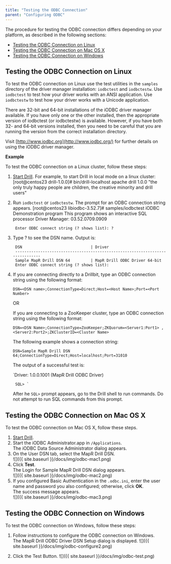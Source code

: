 ```yaml
---
title: "Testing the ODBC Connection"
parent: "Configuring ODBC"
---
```

The procedure for testing the ODBC connection differs depending on your platform, as described in the following sections:

* [Testing the ODBC Connection on Linux]({{site.baseurl}}/docs/testing-the-odbc-connection/#testing-the-odbc-connection-on-linux)
* [Testing the ODBC Connection on Mac OS X]({{site.baseurl}}/docs/testing-the-odbc-connection/#testing-the-odbc-connection-on-mac-os-x)
* [Testing the ODBC Connection on Windows]({{site.baseurl}}/docs/testing-the-odbc-connection/#testing-the-odbc-connection-on-windows)

## Testing the ODBC Connection on Linux

To test the ODBC connection on Linux use the test utilities in the `samples` directory of the driver manager installation: `iodbctest` and `iodbctestw`. Use `iodbctest` to
test how your driver works with an ANSI application. Use `iodbctestw` to test
how your driver works with a Unicode application.

There are 32-bit and 64-bit installations of the iODBC driver manager available. If you have only one or the other installed, then the appropriate version of iodbctest (or iodbctestw) is available. However, if you have both 32- and 64-bit versions installed, then you need to be careful that you are running the version from the correct installation directory.

Visit [http://www.iodbc.org](http://www.iodbc.org/) for further details on
using the iODBC driver manager.

**Example**

To test the ODBC connection on a Linux cluster, follow these steps:

1. [Start Drill]({{site.baseurl}}/docs/starting-drill-on-linux-and-mac-os-x/). For example, to start Drill in local mode on a linux cluster:
        [root@centos23 drill-1.0.0]# bin/drill-localhost
        apache drill 1.0.0 
        "the only truly happy people are children, the creative minority and drill users"

2. Run `iodbctest` or `iodbctestw`. 
   The prompt for an ODBC connection string appears.
        [root@centos23 libiodbc-3.52.7]# samples/iodbctest
        iODBC Demonstration program
        This program shows an interactive SQL processor
        Driver Manager: 03.52.0709.0909

        Enter ODBC connect string (? shows list): ?

3. Type ? to see the DSN name.
   Output is:

        DSN                              | Driver                                  
        ------------------------------------------------------------------------------
        Sample MapR Drill DSN 64         | MapR Drill ODBC Driver 64-bit           
        Enter ODBC connect string (? shows list):

4. If you are connecting directly to a Drillbit, type an ODBC connection string using the following format:

     `DSN=<DSN name>;ConnectionType=Direct;Host=<Host Name>;Port=<Port Number>`
     
     OR
     
     If you are connecting to a ZooKeeper cluster, type an ODBC connection string using the following format:

     `DSN=<DSN Name>;ConnectionType=ZooKeeper;ZKQuorum=<Server1:Port1>
,<Server2:Port2>;ZKClusterID=<Cluster Name>`

   The following example shows a connection string:

   `DSN=Sample MapR Drill DSN 64;ConnectionType=Direct;Host=localhost;Port=31010`

   The output of a successful test is:

   `Driver: 1.0.0.1001 (MapR Drill ODBC Driver)

        SQL> `

     After he `SQL>` prompt appears, go to the Drill shell to run commands. Do not attempt to run SQL commands from this prompt.

## Testing the ODBC Connection on Mac OS X

To test the ODBC connection on Mac OS X, follow these steps.

1. [Start Drill]({{site.baseurl}}/docs/starting-drill-on-linux-and-mac-os-x/).  
2. Start the iODBC Administrator.app in `/Applications`.  
   The iODBC Data Source Administrator dialog appears.  
2. On the User DSN tab, select the MapR Drill DSN.  
   ![]({{ site.baseurl }}/docs/img/odbc-mac1.png)  
3. Click **Test**.  
   The Login for Sample MapR Drill DSN dialog appears.  
   ![]({{ site.baseurl }}/docs/img/odbc-mac2.png)  
4. If you configured Basic Authentication in the `.odbc.ini`, enter the user name and password you also configured; otherwise, click **OK**.  
   The success message appears.  
   ![]({{ site.baseurl }}/docs/img/odbc-mac3.png)  
   
## Testing the ODBC Connection on Windows

To test the ODBC connection on Windows, follow these steps:

1. Follow instructions to configure the ODBC connection on Windows.  
   The MapR Drill ODBC Driver DSN Setup dialog is displayed.
   ![]({{ site.baseurl }}/docs/img/odbc-configure2.png)

2. Click the Test Button.
   ![]({{ site.baseurl }}/docs/img/odbc-test.png)
